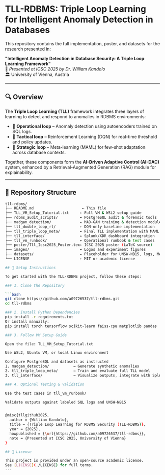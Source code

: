 # TLL-RDBMS: Triple Loop Learning for Intelligent Anomaly Detection in Databases

This repository contains the full implementation, poster, and datasets for the research presented in:

**"Intelligent Anomaly Detection in Database Security: A Triple Loop Learning Framework"**  
📍 *Presented at ICSC 2025 by Dr. William Kandolo*  
🏛 University of Vienna, Austria

---

## 🔍 Overview

The **Triple Loop Learning (TLL)** framework integrates three layers of learning to detect and respond to anomalies in RDBMS environments:

- 🔁 **Operational loop** – Anomaly detection using autoencoders trained on SQL logs.
- 🧠 **Tactical loop** – Reinforcement Learning (DQN) for real-time threshold and policy updates.
- 🎯 **Strategic loop** – Meta-learning (MAML) for few-shot adaptation across database contexts.

Together, these components form the **AI-Driven Adaptive Control (AI-DAC)** system, enhanced by a Retrieval-Augmented Generation (RAG) module for explainability.

---

## 📁 Repository Structure

```bash
tll-rdbms/
├── README.md                      ← This file
├── TLL_VM_Setup_Tutorial.txt     ← Full VM & WSL2 setup guide
├── rdbms_audit_scripts/          ← PostgreSQL audit & forensic tools
├── madgan_detection/             ← MAD-GAN training & detection module
├── tll_double_loop_rl/           ← DQN-only baseline implementation
├── tll_triple_loop_meta/         ← Final TLL implementation with MAML
├── tll_interface/                ← Splunk/XDR dashboard integration
├── tll_vm_runbook/               ← Operational runbook & test cases
├── poster/Tll_Icsc2025_Poster.tex← ICSC 2025 poster (LaTeX source)
├── images/                       ← Logos and experiment figures
├── datasets/                     ← Placeholder for UNSW-NB15, logs, MAD-GAN outputs
└── LICENSE                       ← MIT or academic license

## 🚀 Setup Instructions

To get started with the TLL-RDBMS project, follow these steps:

### 1. Clone the Repository

```bash
git clone https://github.com/a09726537/tll-rdbms.git
cd tll-rdbms

### 2. Install Python Dependencies
pip install -r requirements.txt
Or install manually:
pip install torch tensorflow scikit-learn faiss-cpu matplotlib pandas

### 3. Follow VM Setup Guide

Open the file: TLL_VM_Setup_Tutorial.txt

Use WSL2, Ubuntu VM, or local Linux environment

Configure PostgreSQL and datasets as instructed
1. madgan_detection/           → Generate synthetic anomalies
2. tll_triple_loop_meta/       → Train and evaluate full TLL model
3. tll_interface/              → Visualize outputs, integrate with Splunk

### 4. Optional Testing & Validation

Use the test cases in tll_vm_runbook/

Validate outputs against labeled SQL logs and UNSW-NB15


@misc{tllgithub2025,
  author = {William Kandolo},
  title = {Triple Loop Learning for RDBMS Security (TLL-RDBMS)},
  year = {2025},
  howpublished = {\url{https://github.com/a09726537/tll-rdbms}},
  note = {Presented at ICSC 2025, University of Vienna}
}

## 📜 License

This project is provided under an open-source academic license.  
See [LICENSE](./LICENSE) for full terms.
---




